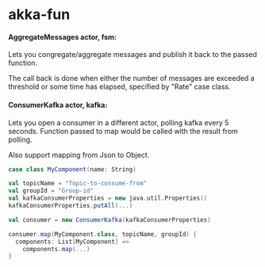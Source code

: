 # akka-fun

#### AggregateMessages actor, fsm:
Lets you congregate/aggregate messages and publish it back
to the passed function.

The call back is done when either the number of messages are
exceeded a threshold or some time has elapsed, specified by "Rate" case class.

####  ConsumerKafka actor, kafka:
Lets you open a consumer in a different actor, polling kafka every 5 seconds.
Function passed to map would be called with the result from polling.

Also support mapping from Json to Object.

```scala
case class MyComponent(name: String)

val topicName = "Topic-to-consume-from"
val groupId = "Group-id"
val kafkaConsumerProperties = new java.util.Properties()
kafkaConsumerProperties.putAll(...)

val consumer = new ConsumerKafka(kafkaConsumerProperties)

consumer.map(MyComponent.class, topicName, groupId) {
  components: List[MyComponent] => 
    components.map(...)
}
```
